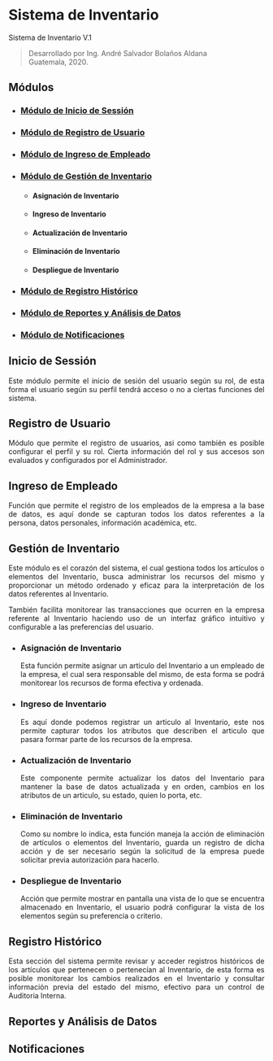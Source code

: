 # Sistema de Inventario

Sistema de Inventario V.1
>Desarrollado por Ing. André Salvador Bolaños Aldana  
Guatemala, 2020.

## Módulos

- ### [Módulo de Inicio de Sessión](#Inicio-de-Sessión)
- ### [Módulo de Registro de Usuario](#Registro-de-Usuario)
- ### [Módulo de Ingreso de Empleado](#Ingreso-de-Empleado)
- ### [Módulo de Gestión de Inventario](#Gestión-de-Inventario)
    - #### Asignación de Inventario
    - #### Ingreso de Inventario
    - #### Actualización de Inventario
    - #### Eliminación de Inventario
    - #### Despliegue de Inventario
- ### [Módulo de Registro Histórico](#Registro-Histórico)
- ### [Módulo de Reportes y Análisis de Datos](#Reportes-y-Análisis-de-Datos)
- ### [Módulo de Notificaciones](#Notificaciones)

<div style="text-align:justify">

## Inicio de Sessión

Este módulo permite el inicio de sesión del usuario según su rol, de esta forma el usuario según su perfil tendrá acceso o no a ciertas funciones del sistema.

## Registro de Usuario

Módulo que permite el registro de usuarios, asi como también es posible configurar el perfil y su rol. Cierta información del rol y sus accesos son evaluados y configurados por el Administrador.

## Ingreso de Empleado

Función que permite el registro de los empleados de la empresa a la base de datos, es aquí donde se capturan todos los datos referentes a la persona, datos personales, información académica, etc.

## Gestión de Inventario

Este módulo es el corazón del sistema, el cual gestiona todos los artículos o elementos del Inventario, busca administrar los recursos del mismo y proporcionar un método ordenado y eficaz para la interpretación de los datos referentes al Inventario.

También facilita monitorear las transacciones que ocurren en la empresa referente al Inventario haciendo uso de un interfaz gráfico intuitivo y configurable a las preferencias del usuario.

- ### Asignación de Inventario

    Esta función permite asignar un articulo del Inventario a un empleado de la empresa, el cual sera responsable del mismo, de esta forma se podrá monitorear los recursos de forma efectiva y ordenada.

- ### Ingreso de Inventario

    Es aquí donde podemos registrar un articulo al Inventario, este nos permite capturar todos los atributos que describen el articulo que pasara formar parte de los recursos de la empresa.

- ### Actualización de Inventario

    Este componente permite actualizar los datos del Inventario para mantener la base de datos actualizada y en orden, cambios en los atributos de un articulo, su estado, quien lo porta, etc.

- ### Eliminación de Inventario

    Como su nombre lo indica, esta función maneja la acción de eliminación de artículos o elementos del Inventario, guarda un registro de dicha acción y de ser necesario según la solicitud de la empresa puede solicitar previa autorización para hacerlo.

- ### Despliegue de Inventario

    Acción que permite mostrar en pantalla una vista de lo que se encuentra almacenado en Inventario, el usuario podrá configurar la vista de los elementos según su preferencia o criterio.

## Registro Histórico

Esta sección del sistema permite revisar y acceder registros históricos de los artículos que pertenecen o pertenecían al Inventario, de esta forma es posible monitorear los cambios realizados en el Inventario y consultar información previa del estado del mismo, efectivo para un control de Auditoria Interna.

## Reportes y Análisis de Datos



## Notificaciones


</div>